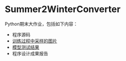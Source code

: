 # Summer2WinterConverter
Python期末大作业，包括如下内容：
- 程序源码
- [训练过程中采样的图片](https://github.com/Leamonz/Summer2WinterConverter/tree/master/samples)
- [模型测试结果](https://github.com/Leamonz/Summer2WinterConverter/tree/master/results)
- 程序设计成果报告

